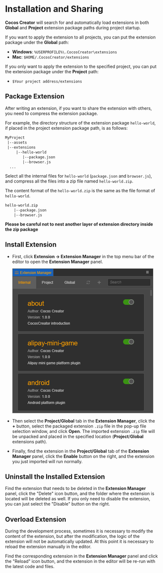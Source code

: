 # Installation and Sharing

__Cocos Creator__ will search for and automatically load extensions in both __Global__ and __Project__ extension package paths during project startup.

If you want to apply the extension to all projects, you can put the extension package under the __Global__ path:

- **Windows**: `%USERPROFILE%\.CocosCreator\extensions`
- **Mac**: `$HOME/.CocosCreator/extensions`

If you only want to apply the extension to the specified project, you can put the extension package under the __Project__ path:

- `$Your project address/extensions`

## Package Extension

After writing an extension, if you want to share the extension with others, you need to compress the extension package.

For example, the directory structure of the extension package `hello-world`, if placed in the project extension package path, is as follows:

```
MyProject
 |--assets
 |--extensions
     |--hello-world
        |--package.json
        |--browser.js
  ...
```

Select all the internal files for `hello-world` (`package.json` and `browser.js`), and compress all the files into a zip file named `hello-world.zip`.

The content format of the `hello-world.zip` is the same as the file format of `hello-world`.

```
hello-world.zip
    |--package.json
    |--browser.js
```

**Please be careful not to nest another layer of extension directory inside the zip package**

## Install Extension

- First, click __Extension -> Extension Manager__ in the top menu bar of the editor to open the __Extension Manager__ panel.

  ![extension-manager](image/extension-manager.png)

- Then select the __Project/Global__ tab in the __Extension Manager__, click the __+__ button, select the packaged extension `.zip` file in the pop-up file selection window, and click __Open__. The imported extension `.zip` file will be unpacked and placed in the specified location (__Project__/__Global__ extensions path).

- Finally, find the extension in the __Project/Global__ tab of the __Extension Manager__ panel, click the __Enable__ button on the right, and the extension you just imported will run normally.

## Uninstall the Installed Extension

Find the extension that needs to be deleted in the __Extension Manager__ panel, click the "Delete" icon button, and the folder where the extension is located will be deleted as well. If you only need to disable the extension, you can just select the "Disable" button on the right.

## Overload Extension

During the development process, sometimes it is necessary to modify the content of the extension, but after the modification, the logic of the extension will not be automatically updated. At this point it is necessary to reload the extension manually in the editor.

Find the corresponding extension in the **Extension Manager** panel and click the "Reload" icon button, and the extension in the editor will be re-run with the latest code and files.
